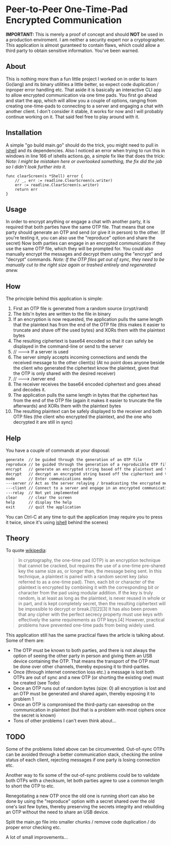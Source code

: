 Peer-to-Peer One-Time-Pad Encrypted Communication
=================================================
__IMPORTANT:__ This is merely a proof of concept and should __NOT__ be used in a production
enviroment. I am neither a security expert nor a cryptographer. This application is almost
guranteed to contain flaws, which could allow a third party to obtain sensitive information.
You've been warned.

About
-----
This is nothing more than a fun little project I worked on in order to learn Go(lang) and its
binary utilities a little better, so expect code duplication / inproper error handling etc.
That aside it is basically an interactive CLI app to allow encrypted communication via one time pads.
You first go ahead and start the app, which will allow you a couple of options, ranging from creating
one-time-pads to connecting to a server and engaging a chat with another client.
I don't consider it stable, it works for now and I will probably continue working on it.
That said feel free to play around with it.

Installation
------------
A simple "go build main.go" should do the trick, you might need to pull in [ishell](https://github.com/abiosoft/ishell/) and its dependencies.
Also I noticed an error when trying to run this in windows in line 166 of ishells actions.go, a simple fix like that does the trick:
*Note: I might be mistaken here or overlooked something, the fix did the job so I didn't look further into it.*
```golang
func clearScreen(s *Shell) error {
	// _, err := readline.ClearScreen(s.writer)
	err := readline.ClearScreen(s.writer)
	return err
}
````

Usage
-----
In order to encrypt anything or engage a chat with another party, it is required that both parties have the same OTP file.
That means that one party should generate an OTP and send (or give it in person) to the other.
(If you're testing it, you can also use the "reproduce" option and share the secret)
Now both parties can engage in an encrypted communication if they use the same OTP file, which they will be prompted for.
You could also manually encrypt the messages and decrypt them using the "encrypt" and "decrypt" commands.
*Note: If the OTP files get out of sync, they need to be manually cut to the right size again or trashed entirely and regenerated anew.*

How
---
The principle behind this application is simple:
 1. First an OTP file is generated from a random source (crypt/rand)
 2. The bits'n bytes are written to the file in binary
 3. If an encryption is now requested, the application pulls the same length that the plaintext has from the end of the OTP file
   (this makes it easier to truncate and shave off the used bytes) and XORs them with the plaintext bytes
4. The resulting ciphertext is base64 encoded so that it can safely be displayed in the command-line or send to the server
5. // ---> If a server is used
6. The server simply accepts incoming connections and sends the received message to the other client(s)
  (At no point does anyone beside the client who generated the ciphertext know the plaintext, given that the OTP is only shared with the desired receiver)
7. // ---> /server end
8. The receiver receives the base64 encoded ciphertext and goes ahead and decodes it.
9. The application pulls the same length in bytes that the ciphertext has from the end of the OTP file
   (again it makes it easier to truncate the file afterwards) and XORs them with the plaintext bytes
10. The resulting plaintext can be safely displayed to the receiver and both OTP files (the client who encrypted the plaintext, and the one who decrypted it
    are still in sync)

Help
----
You have a couple of commands at your disposal:
```txt
generate  // be guided through the generation of an OTP file
reproduce // be guided through the generation of a reproducible OTP file (Note: This defeats the purpose of OTPs and should only be used for testing)
encrypt   // generate an encrypted string based off the plaintext and the OTP file you choose
decrypt   // decrypt an encrypted string based off the ciphertext and the OTP file used to encrypt it
mode      // Enter communications mode
---server // Act as the server relaying / broadcasting the encrypted messages between the clients connected to it
---client // Connect to a server and engage in an encrypted communication with another client
---relay  // Not yet implemented
clear     // clear the screen
help      // display the help
exit      // quit the application
```
You can Ctrl-C at any time to quit the application (may require you to press it twice, since it's using [ishell](https://github.com/abiosoft/ishell/) behind the scenes)

Theory
------
To quote [wikipedia](https://en.wikipedia.org/wiki/One-time_pad):
>In cryptography, the one-time pad (OTP) is an encryption technique that cannot be cracked, but requires the use of a one-time pre-shared key the same size as, or longer than, the message being sent. In this technique, a plaintext is paired with a random secret key (also referred to as a one-time pad). Then, each bit or character of the plaintext is encrypted by combining it with the corresponding bit or character from the pad using modular addition. If the key is truly random, is at least as long as the plaintext, is never reused in whole or in part, and is kept completely secret, then the resulting ciphertext will be impossible to decrypt or break.[1][2][3] It has also been proven that any cipher with the perfect secrecy property must use keys with effectively the same requirements as OTP keys.[4] However, practical problems have prevented one-time pads from being widely used.

This application still has the same practical flaws the article is talking about. Some of them are:
* The OTP must be known to both parties, and there is not always the option of seeing the other party in person and giving them an USB device containing the OTP.
  That means the transport of the OTP must be done over other channels, thereby exposing it to third-parties.
* Once (through internet connection loss etc.) a message is lost both OTPs are out of sync and a new OTP (or shorting the existing one) must be created (see Todo)
* Once an OTP runs out of random bytes (size: 0) all encryption is lost and an OTP must be generated and shared again, thereby exposing it to problem 1
* Once an OTP is compromised the third-party can eavesdrop on the communication in plaintext (but that is a problem with most ciphers once the secret is known)
* Tons of other problems I can't even think about...

TODO
----
Some of the problems listed above can be circumvented. Out-of-sync OTPs can be avoided through a better communication stack, checking the online status of each client,
rejecting messages if one party is losing connection etc.

Another way to fix some of the out-of-sync problems could be to validate both OTPs with a checksum, let both parties agree to use a common length to short the OTP to
etc.

Renegotiating a new OTP once the old one is running short can also be done by using the "reproduce" option with a secret shared over the old one's last few bytes, thereby preserving the secrets integrity and rebuilding an OTP without the need to share an USB device.

Split the main.go file into smaller chunks / remove code duplication / do proper error checking etc.

A lot of small improvements...
